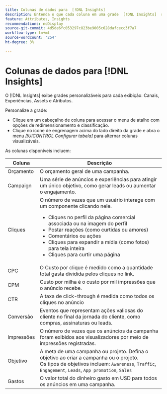 ```yaml
---
title: Colunas de dados para  [!DNL Insights]
description: Entenda o que cada coluna em uma grade  [!DNL Insights]  representa.
feature: Attributes, Insights
recommendations: noDisplay
source-git-commit: 4d5de6fc053297c823be9005c628dafcecc3f7a7
workflow-type: tm+mt
source-wordcount: '254'
ht-degree: 3%

---
```



# Colunas de dados para [!DNL Insights]

O [!DNL Insights] exibe grades personalizáveis para cada exibição: Canais, Experiências, Assets e Atributos.

Personalize a grade:

- Clique em um cabeçalho de coluna para acessar o menu de atalho com opções de redimensionamento e classificação.
- Clique no ícone de engrenagem acima do lado direito da grade e abra o menu _[!UICONTROL Configurar tabela]_ para alternar colunas visualizáveis.

As colunas disponíveis incluem:

| Coluna | Descrição |
| ----------- | ------------ |
| Orçamento | O orçamento geral de uma campanha. |
| Campaign | Uma série de anúncios e experiências para atingir um único objetivo, como gerar leads ou aumentar o engajamento. |
| Cliques | O número de vezes que um usuário interage com um componente clicando nele.<ul><li>Cliques no perfil da página comercial associada ou na imagem do perfil</li><li>Postar reações (como curtidas ou amores)</li><li>Comentários ou ações</li><li>Cliques para expandir a mídia (como fotos) para tela inteira</li><li>Cliques para curtir uma página</li></ul> |
| CPC | O Custo por clique é medido como a quantidade total gasta dividida pelos cliques no link. |
| CPM | Custo por milha é o custo por mil impressões que o anúncio recebe. |
| CTR | A taxa de click-through é medida como todos os cliques no anúncio |
| Conversão | Eventos que representam ações valiosas do cliente no final da jornada do cliente, como compras, assinaturas ou leads. |
| Impressões | O número de vezes que os anúncios da campanha foram exibidos aos visualizadores por meio de impressões registradas. |
| Objetivo | A meta de uma campanha ou projeto. Defina o objetivo ao criar a campanha ou o projeto.<br>Os tipos de objetivos incluem: `Awareness`, `Traffic`, `Engagement`, `Leads`, `App promotion`, `Sales` |
| Gastos | O valor total do dinheiro gasto em USD para todos os anúncios em uma campanha. |
